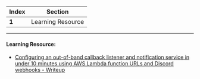 Index | Section
---   | ---
**1** | Learning Resource

---

#### Learning Resource:

* [Configuring an out-of-band callback listener and notification service in under 10 minutes using AWS Lambda function URLs and Discord webhooks - Writeup](https://www.brevityinmotion.com/configuring-an-out-of-band-callback-and-notification-service-in-under-10-minutes-using-aws-lambda-and-discord-webhooks/)
